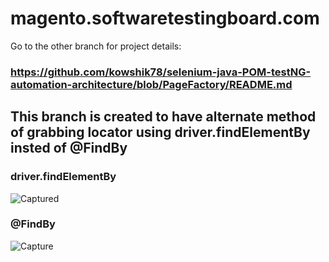 # magento.softwaretestingboard.com
Go to the other branch for project details:
### https://github.com/kowshik78/selenium-java-POM-testNG-automation-architecture/blob/PageFactory/README.md

**This branch is created to have alternate method of grabbing locator using driver.findElementBy insted of @FindBy**
---------------------------------------------------------------------------------------------------------------------

### driver.findElementBy
![Captured](https://github.com/kowshik78/selenium-java-POM-testNG-automation-architecture/assets/27826457/d0efb34b-d21d-4960-b403-1d94f7268cd4)

### @FindBy
![Capture](https://github.com/kowshik78/selenium-java-POM-testNG-automation-architecture/assets/27826457/1350696a-a873-4df4-9259-63ee45e29647)



